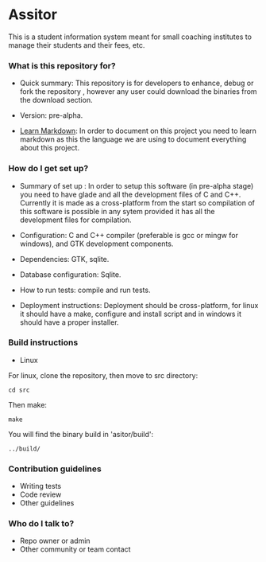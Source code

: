 # Assitor #

This is a student information system meant for small coaching institutes to manage their students and their fees, etc.

### What is this repository for? ###

* Quick summary: This repository is for developers to enhance, debug or fork the repository , however any user could download the binaries from the download section.

* Version: pre-alpha.

* [Learn Markdown](https://bitbucket.org/tutorials/markdowndemo): In order to document on this project you need to learn markdown as this the language we are using to document everything about this project.

### How do I get set up? ###

* Summary of set up : In order to setup this software (in pre-alpha stage) you need to have glade and all the development files of C and C++. Currently it is made as a cross-platform from the start so compilation of this software is possible in any sytem provided it has all the development files for compilation.

* Configuration: C and C++ compiler (preferable is gcc or mingw for windows), and GTK development components. 
* Dependencies: GTK, sqlite.
* Database configuration: Sqlite.
* How to run tests: compile and run tests.
* Deployment instructions: Deployment should be cross-platform, for linux it should have a make, configure and install script and in windows it should have a proper installer.

### Build instructions

* Linux

For linux, clone the repository, then move to src directory:

`cd src`

Then make:

`make`

You will find the binary build in 'asitor/build':

`../build/`

### Contribution guidelines ###

* Writing tests
* Code review
* Other guidelines

### Who do I talk to? ###

* Repo owner or admin
* Other community or team contact